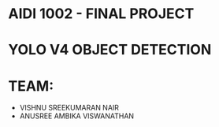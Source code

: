 
# AIDI 1002 - FINAL PROJECT
# YOLO V4 OBJECT DETECTION
# TEAM:
* VISHNU SREEKUMARAN NAIR
* ANUSREE AMBIKA VISWANATHAN
